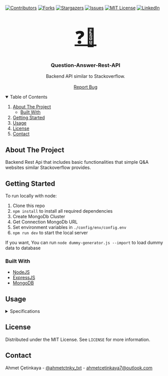 [![Contributors][contributors-shield]][contributors-url]
[![Forks][forks-shield]][forks-url]
[![Stargazers][stars-shield]][stars-url]
[![Issues][issues-shield]][issues-url]
[![MIT License][license-shield]][license-url]
[![LinkedIn][linkedin-shield]][linkedin-url]

<br />
<p align="center">
  <a href="https://github.com/ahmet-cetinkaya/Question-Answer-Rest-API" style="font-size: 55px">
    <span>❓💬</span>
  </a>
  <h3 align="center">Question-Answer-Rest-API</h3>
  <p align="center">
    Backend API similar to Stackoverflow. 
    <br />
    <br />
    <a href="https://github.com/ahmet-cetinkaya/Question-Answer-Rest-API/issues">Report Bug</a>
  </p>
</p>

<details open="open">
  <summary>Table of Contents</summary>
  <ol>
    <li>
      <a href="#about-the-project">About The Project</a>
      <ul>
        <li><a href="#built-with">Built With</a></li>
      </ul>
    </li>
    <li>
      <a href="#getting-started">Getting Started</a>
    </li>
    <li><a href="#usage">Usage</a></li>
    <li><a href="#license">License</a></li>
    <li><a href="#contact">Contact</a></li>
  </ol>
</details>

## About The Project

Backend Rest Api that includes basic functionalities that simple Q&A websites similar Stackoverflow provides.

## Getting Started

To run locally with node:

1. Clone this repo
2. `npm install` to install all required dependencies
3. Create MongoDb Cluster
4. Get Connection MongoDb URL
5. Set environment variables in `./config/env/config.env`
6. `npm run dev` to start the local server

If you want, You can run `node dummy-generator.js --import` to load dummy data to database

### Built With

- [NodeJS](https://nodejs.org/en/)
- [ExpressJS](https://expressjs.com/)
- [MongoDB](https://www.mongodb.com/)

## Usage

<details>
  <summary>Specifications</summary>

## Questions

#### Public Operations

- List all questions

  - Paginate and Limit number of Questions
  - Sorting Questions By Most-Answered, Most-Liked or More Recent(Default)
  - Searching Questions By Title
  - Population User Of The Question

- Get a single question with their answers

Private Operations

- Ask (Create) a New Question
  - Authenticated users only (Logged In Users)
  - Field validation
- Edit a Question
  - Owner User Only
  - Field Validation
- Delete a Question
  - Owner User Only
- Like a Question
  - Authenticated user only
  - Only 1 Like Per User
- Undo Like a Question
  - Authenticated user only
  - Only Applicable To Question That Liked Before

## Answers

#### Public Operations

- Get All Answers by Question Id
- Get Single Answer By Answer Id

#### Private Operations

- Add (Create) a New Answer To Question

  - Authenticated users only (Logged In Users)
  - Field validation

- Edit a Answer
  - Owner User Only
  - Field Validation
- Delete a Answer
  - Owner User Only
- Like a Answer
  - Authenticated user only
  - Only 1 Like Per User
- Undo Like a Answer
  - Authenticated user only
  - Only Applicable To Answer That Liked Before

## Users

#### Public Operations

- List all Users
  - Paginate and Limit number of Users
  - Search By name
- Get User Profile

#### Private Operations

- Block A User
- Delete A User

## Authentication

Requests are authenticated using the `Authorization` header and value `Bearer: {{token}}`. with a valid JWT.

- Authentication Strategy : JWT and Cookie
  - JWT and Cookie Expiration : 30 Minutes For Testing Api
- Registration
  - User can register as a "Admin" or simply "User"
  - Password Hash
  - Token includes : "id" and "name"
  - Token Are Stored In Cookie
- Login
  - User can login with "email" and "password"
  - Everytime a user login, new Token are sent to to client and stored in cookie.
- Logout
  - Token set to null in cookie.
- Forgot Password
  - Reset Password Token send to client via email.
  - This token expires in 1 hour.
- Reset Password
  - Reset Password Token can be used in 1 hour.
  - User can set a new password using this token.
- Update User Details (Bio)
  - Users can add their bio details when logged in.
- User Profile
  - Users can view their personal information after they login.
- Profile Photo Upload
  - Users can upload an avatar for their profile.

## Models

#### User

- name
  - type : String
  - required : true
  - Validation : Please provide a name
- email
  - type : String
  - required : true
  - unique : true
  - Validation with Regex : Please provide a valid email
- role
  - type : String
  - enum : user,admin
  - default : user
- password
  - type : String
  - required : true
  - minlength : 6
  - Validation : Please provide a password
- createdAt
  - type : String
  - default : Date.now
- title
  - type : String
- about
  - type : String
- website
  - type : String
- place
  - type : String
- profile_image
  - type : String
- blocked
  - type : Boolean
  - default : false
- resetPasswordToken
  - type : String
- resetPasswordExpire
  - type : Date

#### Question

- title
  - type : String
  - required : true
  - Validation : Please provide a title
  - minLength : 10
  - unique : true
- content
  - type : String
  - required : true
  - Validation : Please provide a content
  - minLength : 20
- slug
  - type : String
- createdAt
  - type : Date
  - default : Date.now
- likeCount
  - type : Number
  - default : 0
  - min : 0
- likes
  - type : Array(ObjectId)
  - ref : "User"
- user
  - type : ObjectId
  - ref : "User"
- answerCount
  - type : Number
  - default : 0
- answers
  - type : Array(ObjectId)
  - ref : Answer

#### Answer

- content
  - type : String
  - required : true
  - Validation : Please provide a content
  - minLength : 20
- createdAt
  - type : Date
  - default : Date.now
- likeCount
  - type : Number
  - default : 0
  - min : 0
- likes
  - type : Array(ObjectId)
  - ref : User
- user
  - type : ObjectId
  - ref : User
  - required : true
- question
  - type : ObjectId
  - ref : Question
  - required : true

## Middlewares

#### Authorization

- Middlewares That Protect Routes From Unauthorized Access
  - getAccessToRoute
  - getAdminAccess
  - getQuestionOwnerAccess
  - getAnswerOwnerAccess

#### Database

- Middlewares That Check Entities Exist With Given Ids
  - checkQuestionAndAnswerExist
  - checkQuestionExist
  - checkUserExist

#### Error

- Middleware That Captures All Errors
  - errorHandler

#### Query

- Middleware That Provides Advance Query Functionalities
  - answerQueryMiddleware
  - questionQueryMiddleware
  - userQueryMiddleware

#### Security

- Middleware That Provides Security to Rest Api
  - limitAccess
  - hpp
  - cors
  - helmet
  - mongoSanitize

## Helper Functions and Classes

#### Database

- connectDatabase
  - MongoDb Connection

#### Error

- customError
  - Customized Error Class
- errorWrapper
  - Function that catches asynchronous errors

#### 3rd Party Libraries

- photoUpload
  - Helper Function That Customized Upload Process with Multer Package
- sendEmail
  - Helper Function That Customized
    Mail Process with NodeMailer Package

## Environment Variables and Constants

Environment Variables and Constants Can Be Set in ./config/env/config.env.

</details>

## License

Distributed under the MIT License. See `LICENSE` for more information.

## Contact

Ahmet Çetinkaya - [@ahmetctnky_txt](https://twitter.com/ahmetctnky_txt) - [ahmetcetinkaya7@outlook.com](mailto:ahmetcetinkaya7@outlook.com)

[contributors-shield]: https://img.shields.io/github/contributors/ahmet-cetinkaya/Question-Answer-Rest-API.svg?style=for-the-badge
[contributors-url]: https://github.com/ahmet-cetinkaya/Question-Answer-Rest-API/repo/graphs/contributors
[forks-shield]: https://img.shields.io/github/forks/ahmet-cetinkaya/Question-Answer-Rest-API.svg?style=for-the-badge
[forks-url]: https://github.com/ahmet-cetinkaya/Question-Answer-Rest-API/repo/network/members
[stars-shield]: https://img.shields.io/github/stars/ahmet-cetinkaya/Question-Answer-Rest-API.svg?style=for-the-badge
[stars-url]: https://github.com/ahmet-cetinkaya/Question-Answer-Rest-API/repo/stargazers
[issues-shield]: https://img.shields.io/github/issues/ahmet-cetinkaya/Question-Answer-Rest-API.svg?style=for-the-badge
[issues-url]: https://github.com/ahmet-cetinkaya/Question-Answer-Rest-API/repo/issues
[license-shield]: https://img.shields.io/github/license/ahmet-cetinkaya/Question-Answer-Rest-API.svg?style=for-the-badge
[license-url]: https://github.com/ahmet-cetinkaya/Question-Answer-Rest-API/repo/blob/master/LICENSE
[linkedin-shield]: https://img.shields.io/badge/-LinkedIn-black.svg?style=for-the-badge&logo=linkedin&colorB=555
[linkedin-url]: https://www.linkedin.com/in/ahmet-cetinkaya/
